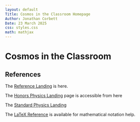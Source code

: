 ```yaml
---
layout: default
Title: Cosmos in the Classroom Homepage
Author: Jonathan Corbett
Date: 23 March 2025
css: styles.css
math: mathjax
---
```


# Cosmos in the Classroom

## References

The [Reference Landing] is here.

The [Honors Physics Landing] page is accessible from here

The [Standard Physics Landing]

The [LaTeX Reference] is available for mathematical notation help.


[Reference Landing]: /src/ref/ref_lib
[Honors Physics Landing]: /src/hphys/hphys_landing
[Meteor]: .src/assets/images/meteor.png
[Standard Physics Landing]: cosmosintheclassroom/src/sphys/sphys_overview
[LaTeX Reference]: https://cosmosintheclassroom.org/src/ref/ref_latex